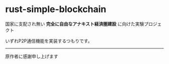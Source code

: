 # rust-simple-blockchain
国家に支配され無い **完全に自由なアナキスト経済圏建設** に向けた実験プロジェクト

いずれP2P通信機能を実装するつもりです。

----

原作者に感謝申し上げます
